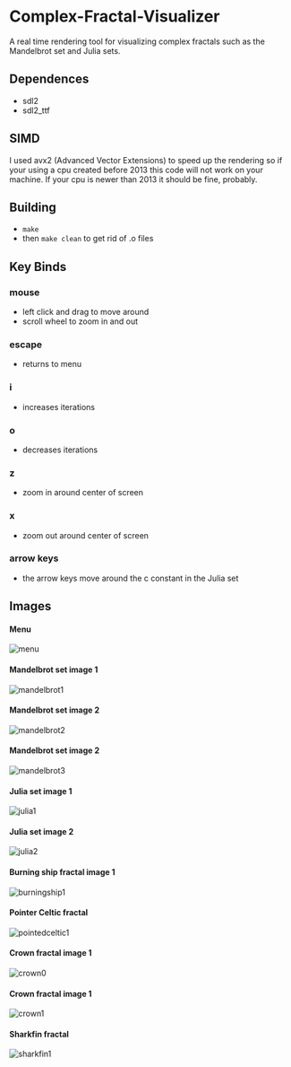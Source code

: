 # Complex-Fractal-Visualizer

A real time rendering tool for visualizing complex fractals such as the Mandelbrot set and Julia sets.

## Dependences
* sdl2
* sdl2_ttf

## SIMD
I used avx2 (Advanced Vector Extensions) to speed up the rendering so if your using a cpu created before 2013 this code will not work on your machine.
If your cpu is newer than 2013 it should be fine, probably.

## Building
* `make`
* then `make clean` to get rid of .o files

## Key Binds

### mouse
* left click and drag to move around
* scroll wheel to zoom in and out
### escape
* returns to menu
### i 
* increases iterations
### o
* decreases iterations
### z
* zoom in around center of screen
### x
* zoom out around center of screen
### arrow keys
* the arrow keys move around the c constant in the Julia set

## Images

#### Menu
![menu](fractal-images/menu1.png)

#### Mandelbrot set image 1
![mandelbrot1](fractal-images/mandelbrot1.png)

#### Mandelbrot set image 2
![mandelbrot2](fractal-images/mandelbrot2.png)

#### Mandelbrot set image 2
![mandelbrot3](fractal-images/mandelbrot3.png)

#### Julia set image 1
![julia1](fractal-images/julia1.png)

#### Julia set image 2
![julia2](fractal-images/julia2.png)

#### Burning ship fractal image 1
![burningship1](fractal-images/burningship1.png)

#### Pointer Celtic fractal
![pointedceltic1](fractal-images/pointedceltic.png)

#### Crown fractal image 1
![crown0](fractal-images/crown0.png)

#### Crown fractal image 1
![crown1](fractal-images/crown1.png)

#### Sharkfin fractal
![sharkfin1](fractal-images/sharkfin1.png)














